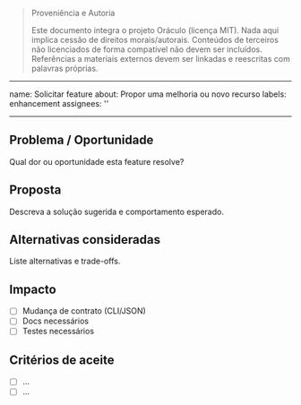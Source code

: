 > Proveniência e Autoria
>
> Este documento integra o projeto Oráculo (licença MIT).
> Nada aqui implica cessão de direitos morais/autorais.
> Conteúdos de terceiros não licenciados de forma compatível não devem ser incluídos.
> Referências a materiais externos devem ser linkadas e reescritas com palavras próprias.

---

name: Solicitar feature
about: Propor uma melhoria ou novo recurso
labels: enhancement
assignees: ''

---

## Problema / Oportunidade

Qual dor ou oportunidade esta feature resolve?

## Proposta

Descreva a solução sugerida e comportamento esperado.

## Alternativas consideradas

Liste alternativas e trade-offs.

## Impacto

- [ ] Mudança de contrato (CLI/JSON)
- [ ] Docs necessários
- [ ] Testes necessários

## Critérios de aceite

- [ ] ...
- [ ] ...
